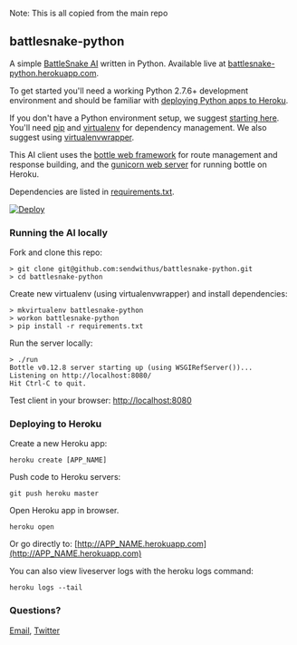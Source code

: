 






Note: This is all copied from the main repo

## battlesnake-python

A simple [BattleSnake AI](http://battlesnake.io) written in Python. Available live at [battlesnake-python.herokuapp.com](http://battlesnake-python.herokuapp.com).

To get started you'll need a working Python 2.7.6+ development environment and should be familiar with [deploying Python apps to Heroku](https://devcenter.heroku.com/articles/getting-started-with-python#introduction).

If you don't have a Python environment setup, we suggest [starting here](http://hackercodex.com/guide/python-development-environment-on-mac-osx/). You'll need [pip](https://pip.pypa.io/en/latest/installing.html) and [virtualenv](https://virtualenv.pypa.io/en/latest/) for dependency management. We also suggest using [virtualenvwrapper](https://virtualenvwrapper.readthedocs.org/en/latest/).

This AI client uses the [bottle web framework](http://bottlepy.org/docs/dev/index.html) for route management and response building, and the [gunicorn web server](http://gunicorn.org/) for running bottle on Heroku.

Dependencies are listed in [requirements.txt](requirements.txt).

[![Deploy](https://www.herokucdn.com/deploy/button.png)](https://heroku.com/deploy)

### Running the AI locally

Fork and clone this repo:
```
> git clone git@github.com:sendwithus/battlesnake-python.git
> cd battlesnake-python
```

Create new virtualenv (using virtualenvwrapper) and install dependencies:
```
> mkvirtualenv battlesnake-python
> workon battlesnake-python
> pip install -r requirements.txt
```

Run the server locally:
```
> ./run
Bottle v0.12.8 server starting up (using WSGIRefServer())...
Listening on http://localhost:8080/
Hit Ctrl-C to quit.
```

Test client in your browser: [http://localhost:8080](http://localhost:8080)

### Deploying to Heroku

Create a new Heroku app:
```
heroku create [APP_NAME]
```

Push code to Heroku servers:
```
git push heroku master
```

Open Heroku app in browser.
```
heroku open
```

Or go directly to: [http://APP_NAME.herokuapp.com](http://APP_NAME.herokuapp.com)

You can also view liveserver logs with the heroku logs command:
```
heroku logs --tail
```

### Questions?

[Email](mailto:battlesnake@sendwithus.com), [Twitter](http://twitter.com/send_with_us)
